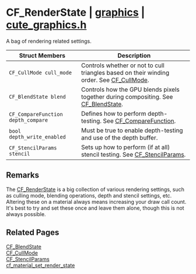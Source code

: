 # CF_RenderState | [graphics](https://github.com/RandyGaul/cute_framework/blob/master/docs/graphics/README.md) | [cute_graphics.h](https://github.com/RandyGaul/cute_framework/blob/master/include/cute_graphics.h)

A bag of rendering related settings.

Struct Members | Description
--- | ---
`CF_CullMode cull_mode` | Controls whether or not to cull triangles based on their winding order. See [CF_CullMode](https://github.com/RandyGaul/cute_framework/blob/master/docs/graphics/cf_cullmode.md).
`CF_BlendState blend` | Controls how the GPU blends pixels together during compositing. See [CF_BlendState](https://github.com/RandyGaul/cute_framework/blob/master/docs/graphics/cf_blendstate.md).
`CF_CompareFunction depth_compare` | Defines how to perform depth-testing. See [CF_CompareFunction](https://github.com/RandyGaul/cute_framework/blob/master/docs/graphics/cf_comparefunction.md).
`bool depth_write_enabled` | Must be true to enable depth-testing and use of the depth buffer.
`CF_StencilParams stencil` | Sets up how to perform (if at all) stencil testing. See [CF_StencilParams](https://github.com/RandyGaul/cute_framework/blob/master/docs/graphics/cf_stencilparams.md).

## Remarks

The [CF_RenderState](https://github.com/RandyGaul/cute_framework/blob/master/docs/graphics/cf_renderstate.md) is a big collection of various rendering settings, such as culling mode,
blending operations, depth and stencil settings, etc. Altering these on a material always means
increasing your draw call count. It's best to try and set these once and leave them alone, though
this is not always possible.

## Related Pages

[CF_BlendState](https://github.com/RandyGaul/cute_framework/blob/master/docs/graphics/cf_blendstate.md)  
[CF_CullMode](https://github.com/RandyGaul/cute_framework/blob/master/docs/graphics/cf_cullmode.md)  
[CF_StencilParams](https://github.com/RandyGaul/cute_framework/blob/master/docs/graphics/cf_stencilparams.md)  
[cf_material_set_render_state](https://github.com/RandyGaul/cute_framework/blob/master/docs/graphics/cf_material_set_render_state.md)  
